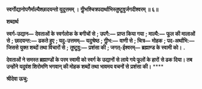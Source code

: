 **स्वर्गोद्यानोपगैर्माल्यैश्छादयन्तो युदूत्तमम् ।** **गीॢभश्चित्रपदार्थाभिस्तुष्टुवुर्जगदीश्वरम् ॥ ६॥** 

**शब्दार्थ** 

**स्वर्ग-उद्यान—** **देवताओं के स्वर्गलोक के बगीचों से** **; उपगै:—** **प्राप्त किया गया** **; माल्यै:—** **फूल की मालाओं से** **; छादयन्त:—** **ढकते हुए** **; यदु-उत्तमम्—** **यदुश्रेष्ठ** **; गीॢभ:—** **वाणी से** **; चित्र—** **मोहक** **; पद-अर्थाभि:—** **जिससे युक्त शब्दों तथा विचारों से** **;** **तुष्टुवु:—** **प्रशंसा की** **; जगत्-ईश्वरम्—** **ब्रह्माण्ड के स्वामी को।** **.** 

**देवताओं ने समस्त ब्रह्माण्डों के परम स्वामी को स्वर्ग के उद्यानों से लाये गये फूलों के हारों** **से ढक दिया। तब उन्होंने यदुवंश शिरोमणि भगवान् की मोहक शब्दों तथा भावमय वचनों से** **प्रशंसा की।** **** 

**श्रीदेवा ऊचु:** 